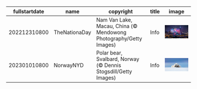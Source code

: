 |fullstartdate|name|copyright|title|image|
|--|--|--|--|--|
202212310800|TheNationaDay|Nam Van Lake, Macau, China (© Mendowong Photography/Getty Images)|Info|![](/en-AU/2023/01/202212310800TheNationaDay.jpg)|
202301010800|NorwayNYD|Polar bear, Svalbard, Norway (© Dennis Stogsdill/Getty Images)|Info|![](/en-AU/2023/01/202301010800NorwayNYD.jpg)|
